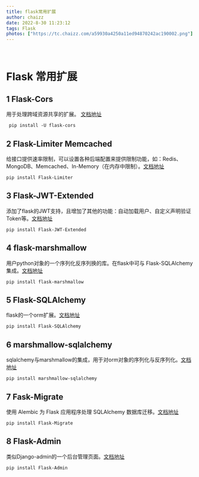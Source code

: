 ```yaml
---
title: flask常用扩展
author: chaizz
date: 2022-8-30 11:23:12
tags: Flask
photos: ["https://tc.chaizz.com/a59930a4250a11ed94870242ac190002.png"]
---
```


​                  

<!--more-->

# Flask 常用扩展

## 1 Flask-Cors 

用于处理跨域资源共享的扩展。 [文档地址](https://flask-cors.corydolphin.com/en/latest/api.html)

```shell
 pip install -U flask-cors
```



## 2 Flask-Limiter Memcached

给接口提供速率限制，可以设置各种后端配置来提供限制功能，如：Redis、MongoDB、Memcached、In-Memory（在内存中限制）。[文档地址](https://flask-limiter.readthedocs.io/en/latest/)

```shell
pip install Flask-Limiter
```



## 3 Flask-JWT-Extended

添加了flask的JWT支持，且增加了其他的功能：自动加载用户、自定义声明验证Token等。[文档地址](https://flask-jwt-extended.readthedocs.io/en/stable/)

```shell
pip install Flask-JWT-Extended
```



## 4 flask-marshmallow

用户python对象的一个序列化反序列换的库。在flask中可与 Flask-SQLAlchemy集成。[文档地址](https://flask-marshmallow.readthedocs.io/en/latest/)

```shell
pip install flask-marshmallow
```



## 5 Flask-SQLAlchemy

flask的一个orm扩展。[文档地址](https://flask-sqlalchemy.palletsprojects.com/en/2.x/)

```shell
pip install Flask-SQLAlchemy
```



## 6 marshmallow-sqlalchemy

sqlalchemy与marshmallow的集成，用于对orm对象的序列化与反序列化。[文档地址](https://marshmallow-sqlalchemy.readthedocs.io/en/latest/)

```
pip install marshmallow-sqlalchemy
```



## 7 Fask-Migrate

使用 Alembic 为 Flask 应用程序处理 SQLAlchemy 数据库迁移。[文档地址](https://flask-migrate.readthedocs.io/en/latest/)

```shell
pip install Flask-Migrate
```



## 8 Flask-Admin

类似Django-admin的一个后台管理页面。[文档地址](https://flask-admin.readthedocs.io/en/latest/)

```shell
pip install Flask-Admin
```











